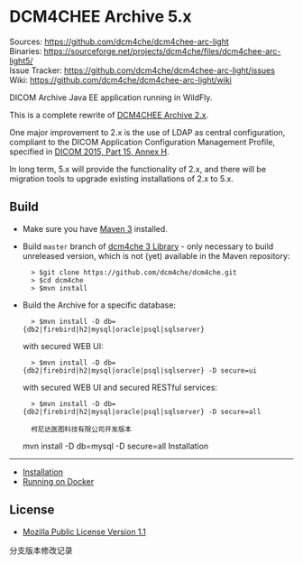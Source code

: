 DCM4CHEE Archive 5.x
====================
Sources: https://github.com/dcm4che/dcm4chee-arc-light   
Binaries: https://sourceforge.net/projects/dcm4che/files/dcm4chee-arc-light5/  
Issue Tracker:  https://github.com/dcm4che/dcm4chee-arc-light/issues   
Wiki:  https://github.com/dcm4che/dcm4chee-arc-light/wiki   

DICOM Archive Java EE application running in WildFly.

This is a complete rewrite of [DCM4CHEE Archive 2.x](http://www.dcm4che.org/confluence/display/ee2/Home).

One major improvement to 2.x is the use of LDAP as central configuration,
compliant to the DICOM Application Configuration Management Profile,
specified in [DICOM 2015, Part 15, Annex H][1].

In long term, 5.x will provide the functionality of 2.x, and there will
be migration tools to upgrade existing installations of 2.x to 5.x.

Build
-----

* Make sure you have [Maven 3](http://maven.apache.org) installed.

* Build `master` branch of [dcm4che 3 Library](https://github.com/dcm4che/dcm4che) -
  only necessary to build unreleased version, which is not (yet) available in the Maven repository:

        > $git clone https://github.com/dcm4che/dcm4che.git
        > $cd dcm4che
        > $mvn install

* Build the Archive for a specific database:

        > $mvn install -D db={db2|firebird|h2|mysql|oracle|psql|sqlserver}

    with secured WEB UI:

        > $mvn install -D db={db2|firebird|h2|mysql|oracle|psql|sqlserver} -D secure=ui

    with secured WEB UI and secured RESTful services:

        > $mvn install -D db={db2|firebird|h2|mysql|oracle|psql|sqlserver} -D secure=all

        柯尼达医图科技有限公司开发版本
     mvn install -D db=mysql -D secure=all
Installation
------------
* [Installation](https://github.com/dcm4che/dcm4chee-arc-light/wiki/Installation)
* [Running on Docker](https://github.com/dcm4che/dcm4chee-arc-light/wiki/Running-on-Docker)

License
-------
* [Mozilla Public License Version 1.1](http://www.mozilla.org/MPL/1.1/)

[1]: http://dicom.nema.org/medical/dicom/current/output/chtml/part15/chapter_H.html
分支版本修改记录
